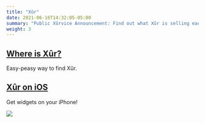 ```yaml
---
title: "Xûr"
date: 2021-06-16T14:32:05-05:00
summary: "Public Xûrvice Announcement: Find out what Xûr is selling each weekend"
weight: 3
---
```


## [Where is Xûr?](https://whereisxur.com/)

Easy-peasy way to find Xûr.

## [Xûr on iOS](https://apps.apple.com/au/app/xur/id1569768910)

Get widgets on your iPhone!

![](/xur/xur-app.webp)
